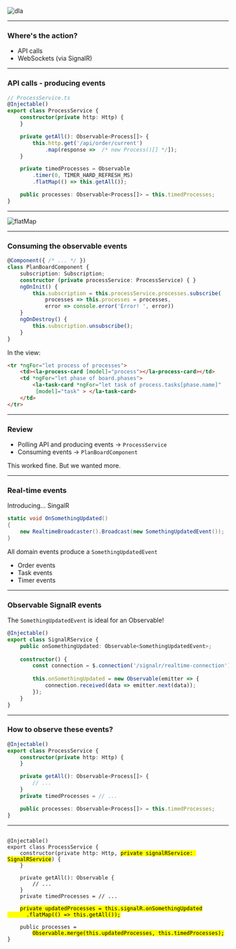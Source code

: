 ![dla](/img/dla-logo-full.png)

---

### Where's the action?

* API calls
* WebSockets (via SignalR)

---

### API calls - producing events

```typescript
// ProcessService.ts
@Injectable()
export class ProcessService {
    constructor(private http: Http) {
    }

    private getAll(): Observable<Process[]> {
        this.http.get('/api/order/current')
            .map(response =>  /* new Process()[] */]);
    }
```

```typescript
    private timedProcesses = Observable
        .timer(0, TIMER_HARD_REFRESH_MS)
        .flatMap(() => this.getAll());
```

<!-- .element class="fragment" data-fragment-index="0" -->

```typescript
    public processes: Observable<Process[]> = this.timedProcesses;
}
```

<!-- .element class="fragment" data-fragment-index="1" -->

---

![flatMap](/img/flatMap.png)

---

### Consuming the observable events

```ts
@Component({ /* ... */ })
class PlanBoardComponent {
    subscription: Subscription;
    constructor (private processService: ProcessService) { } 
    ngOnInit() {
        this.subscription = this.processService.processes.subscribe(
            processes => this.processes = processes,
            error => console.error('Error! ', error))
    }
    ngOnDestroy() {
        this.subscription.unsubscribe();
    }
}
```

In the view:

<!-- .element class="fragment" data-fragment-index="0" -->

```html
<tr *ngFor="let process of processes">
    <td><la-process-card [model]="process"></la-process-card></td>
    <td *ngFor="let phase of board.phases">
        <la-task-card *ngFor="let task of process.tasks[phase.name]"
         [model]="task" > </la-task-card>
    </td>
</tr>
```

<!-- .element class="fragment" data-fragment-index="0" -->

---

### Review

* Polling API and producing events -> `ProcessService`
* Consuming events -> `PlanBoardComponent`

This worked fine. But we wanted more.

<!-- .element class="fragment" data-fragment-index="0" -->

---

### Real-time events

Introducing... SingalR 

```c#
static void OnSomethingUpdated()
{
    new RealtimeBroadcaster().Broadcast(new SomethingUpdatedEvent());
}
```

All domain events produce a `SomethingUpdatedEvent`

<!-- .element class="fragment" data-fragment-index="0" -->

* Order events
* Task events
* Timer events

<!-- .element class="fragment" data-fragment-index="0" -->

---

### Observable SignalR events

The `SomethingUpdatedEvent` is ideal for an Observable!

```typescript
@Injectable()
export class SignalRService {
    public onSomethingUpdated: Observable<SomethingUpdatedEvent>;
    
    constructor() {
        const connection = $.connection('/signalr/realtime-connection');
        
        this.onSomethingUpdated = new Observable(emitter => {
            connection.received(data => emitter.next(data));
        });
    }
}
```

---

### How to observe these events?

```typescript
@Injectable()
export class ProcessService {
    constructor(private http: Http) {
    }

    private getAll(): Observable<Process[]> { 
        // ...
    }
    private timedProcesses = // ...

    public processes: Observable<Process[]> = this.timedProcesses;
}
```

---

<pre><code class="lang-typescript hljs" data-trim data-noescape>
@Injectable()
export class ProcessService {
    constructor(private http: Http, <mark>private signalRService: SignalRService</mark>) {
    }

    private getAll(): Observable<Process[]> { 
        // ...
    }
    private timedProcesses = // ...

    <mark>private updatedProcesses = this.signalR.onSomethingUpdated
      .flatMap(() => this.getAll());</mark>
  
    public processes = 
        <mark>Observable.merge(this.updatedProcesses, this.timedProcesses);</mark>
}
</code></pre>
